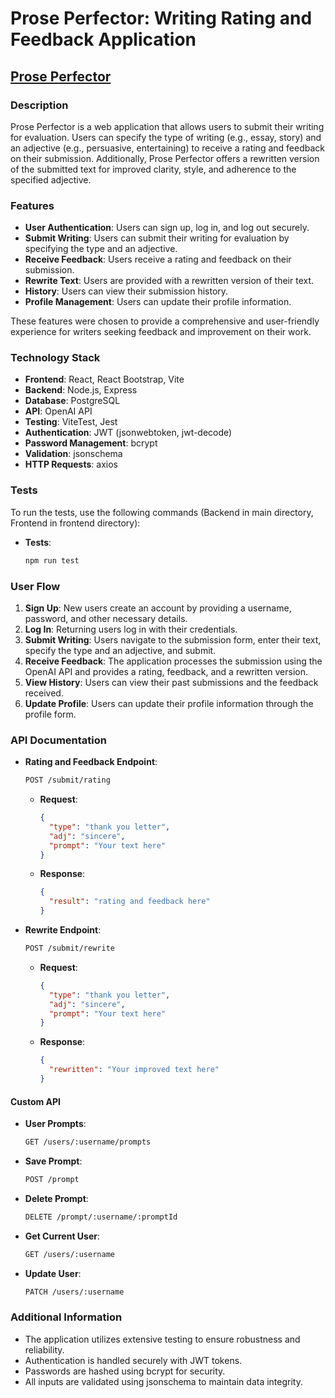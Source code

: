 # Prose Perfector: Writing Rating and Feedback Application

## [Prose Perfector](https://capstone-2-cetn.onrender.com/)

### Description
Prose Perfector is a web application that allows users to submit their writing for evaluation. Users can specify the type of writing (e.g., essay, story) and an adjective (e.g., persuasive, entertaining) to receive a rating and feedback on their submission. Additionally, Prose Perfector offers a rewritten version of the submitted text for improved clarity, style, and adherence to the specified adjective.

### Features
- **User Authentication**: Users can sign up, log in, and log out securely.
- **Submit Writing**: Users can submit their writing for evaluation by specifying the type and an adjective.
- **Receive Feedback**: Users receive a rating and feedback on their submission.
- **Rewrite Text**: Users are provided with a rewritten version of their text.
- **History**: Users can view their submission history.
- **Profile Management**: Users can update their profile information.

These features were chosen to provide a comprehensive and user-friendly experience for writers seeking feedback and improvement on their work.

### Technology Stack
- **Frontend**: React, React Bootstrap, Vite
- **Backend**: Node.js, Express
- **Database**: PostgreSQL
- **API**: OpenAI API
- **Testing**: ViteTest, Jest
- **Authentication**: JWT (jsonwebtoken, jwt-decode)
- **Password Management**: bcrypt
- **Validation**: jsonschema
- **HTTP Requests**: axios

### Tests
To run the tests, use the following commands (Backend in main directory, Frontend in frontend directory):

- **Tests**: 
  ```sh
  npm run test


### User Flow
1. **Sign Up**: New users create an account by providing a username, password, and other necessary details.
2. **Log In**: Returning users log in with their credentials.
3. **Submit Writing**: Users navigate to the submission form, enter their text, specify the type and an adjective, and submit.
4. **Receive Feedback**: The application processes the submission using the OpenAI API and provides a rating, feedback, and a rewritten version.
5. **View History**: Users can view their past submissions and the feedback received.
6. **Update Profile**: Users can update their profile information through the profile form.

### API Documentation

- **Rating and Feedback Endpoint**:
    ```sh
    POST /submit/rating
    ```
    - **Request**: 
      ```json
      { 
        "type": "thank you letter", 
        "adj": "sincere", 
        "prompt": "Your text here" 
      }
      ```
    - **Response**: 
      ```json
      { 
        "result": "rating and feedback here"
      }
      ```

- **Rewrite Endpoint**:
    ```sh
    POST /submit/rewrite
    ```
    - **Request**: 
      ```json
      { 
        "type": "thank you letter", 
        "adj": "sincere",  
        "prompt": "Your text here" 
      }
      ```
    - **Response**: 
      ```json
      { 
        "rewritten": "Your improved text here" 
      }
      ```

#### Custom API

- **User Prompts**:
    ```sh
    GET /users/:username/prompts
    ```

- **Save Prompt**:
    ```sh
    POST /prompt
    ```

- **Delete Prompt**:
    ```sh
    DELETE /prompt/:username/:promptId
    ```

- **Get Current User**:
    ```sh
    GET /users/:username
    ```

- **Update User**:
    ```sh
    PATCH /users/:username
    ```

### Additional Information
- The application utilizes extensive testing to ensure robustness and reliability.
- Authentication is handled securely with JWT tokens.
- Passwords are hashed using bcrypt for security.
- All inputs are validated using jsonschema to maintain data integrity.

